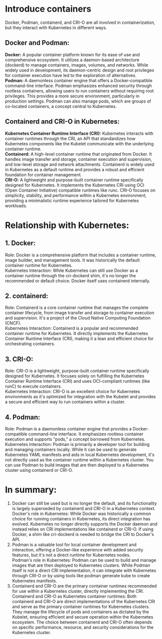 # Introduce containers
Docker, Podman, containerd, and CRI-O are all involved in containerization, but they interact with Kubernetes in different ways.<br>
## Docker and Podman:
**Docker:** A popular container platform known for its ease of use and comprehensive ecosystem. It utilizes a daemon-based architecture (dockerd) to manage containers, images, volumes, and networks. While widely used in development, its daemon-centric design and root privileges for container execution have led to the exploration of alternatives.<br>
**Podman:** A daemonless container engine that offers a Docker-compatible command-line interface. Podman emphasizes enhanced security through rootless containers, allowing users to run containers without requiring root privileges. This provides a more secure environment, particularly in production settings. Podman can also manage pods, which are groups of co-located containers, a concept central to Kubernetes.<br>
## Containerd and CRI-O in Kubernetes:
**Kubernetes Container Runtime Interface (CRI):** Kubernetes interacts with container runtimes through the CRI, an API that standardizes how Kubernetes components like the Kubelet communicate with the underlying container runtime. <br>
**Containerd:** A high-level container runtime that originated from Docker. It handles image transfer and storage, container execution and supervision, and low-level storage and network attachments. Containerd is widely used in Kubernetes as a default runtime and provides a robust and efficient foundation for container management. <br>
**CRI-O:** A lightweight and purpose-built container runtime specifically designed for Kubernetes. It implements the Kubernetes CRI using OCI (Open Container Initiative) compatible runtimes like runc. CRI-O focuses on simplicity, stability, and performance within a Kubernetes environment, providing a minimalistic runtime experience tailored for Kubernetes workloads.<br>
# Relationship with Kubernetes:
## 1. Docker:
Role: Docker is a comprehensive platform that includes a container runtime, image builder, and management tools. It was historically the default container runtime for Kubernetes.<br>
Kubernetes Interaction: While Kubernetes can still use Docker as a container runtime through the cri-dockerd shim, it's no longer the recommended or default choice. Docker itself uses containerd internally.<br>
## 2. containerd: 
Role: Containerd is a core container runtime that manages the complete container lifecycle, from image transfer and storage to container execution and supervision. It's a project of the Cloud Native Computing Foundation (CNCF).<br>
Kubernetes Interaction: Containerd is a popular and recommended container runtime for Kubernetes. It directly implements the Kubernetes Container Runtime Interface (CRI), making it a lean and efficient choice for orchestrating containers.<br>
## 3. CRI-O:
Role: CRI-O is a lightweight, purpose-built container runtime specifically designed for Kubernetes. It focuses solely on fulfilling the Kubernetes Container Runtime Interface (CRI) and uses OCI-compliant runtimes (like runC) to execute containers.<br>
Kubernetes Interaction: CRI-O is an excellent choice for Kubernetes environments as it's optimized for integration with the Kubelet and provides a secure and efficient way to run containers within a cluster.<br>
## 4. Podman: 
Role: Podman is a daemonless container engine that provides a Docker-compatible command-line interface. It emphasizes rootless container execution and supports "pods," a concept borrowed from Kubernetes.<br>
Kubernetes Interaction: Podman is primarily a developer tool for building and managing containers locally. While it can be used to generate Kubernetes YAML manifests and aids in local Kubernetes development, it's not directly used as the container runtime within a Kubernetes cluster. You can use Podman to build images that are then deployed to a Kubernetes cluster using containerd or CRI-O.<br>
# In summary:
1. Docker can still be used but is no longer the default, and its functionality is largely superseded by containerd and CRI-O in a Kubernetes context.<br>
Docker's role in Kubernetes: While Docker was historically a common choice for running containers in Kubernetes, its direct integration has evolved. Kubernetes no longer directly supports the Docker daemon and instead relies on CRI implementations like containerd or CRI-O. If using Docker, a shim like cri-dockerd is needed to bridge the CRI to Docker's API.<br>
2. Podman is a valuable tool for local container development and interaction, offering a Docker-like experience with added security features, but it's not a direct runtime for Kubernetes nodes.<br>
Podman's role in Kubernetes: Podman can be used to build and manage images that are then deployed to Kubernetes clusters. While Podman itself is not a direct CRI implementation, it can integrate with Kubernetes through CRI-O or by using tools like podman generate kube to create Kubernetes manifests.<br>
3. Containerd and CRI-O are the primary container runtimes recommended for use within a Kubernetes cluster, directly implementing the CRI.<br>
Containerd and CRI-O as Kubernetes container runtimes: Both containerd and CRI-O are direct implementations of the Kubernetes CRI and serve as the primary container runtimes for Kubernetes clusters. They manage the lifecycle of pods and containers as dictated by the Kubelet, ensuring efficient and secure operation within the Kubernetes ecosystem. The choice between containerd and CRI-O often depends on specific performance, resource, and security considerations for the Kubernetes cluster.<br>
